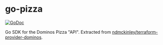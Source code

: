 # go-pizza

[![GoDoc](https://godoc.org/github.com/paultyng/go-pizza?status.svg)](https://godoc.org/github.com/paultyng/go-pizza)

Go SDK for the Dominos Pizza "API". Extracted from [ndmckinley/terraform-provider-dominos](https://github.com/ndmckinley/terraform-provider-dominos).
